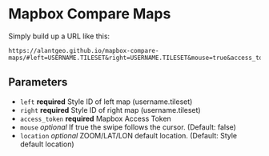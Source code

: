 # Mapbox Compare Maps

Simply build up a URL like this:

```
https://alantgeo.github.io/mapbox-compare-maps/#left=USERNAME.TILESET&right=USERNAME.TILESET&mouse=true&access_token=ACCESS_TOKEN&location=ZOOM/LAT/LON
```

## Parameters
* `left` **required** Style ID of left map (username.tileset)
* `right` **required** Style ID of right map (username.tileset)
* `access_token` **required** Mapbox Access Token
* `mouse` *optional* If true the swipe follows the cursor. (Default: false)
* `location` *optional* ZOOM/LAT/LON default location. (Default: Style default location)

